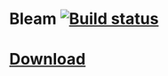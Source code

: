 # Bleam [![Build status](https://ci.appveyor.com/api/projects/status/ctuge738g3s82u4b?svg=true)](https://ci.appveyor.com/project/no1dead/bleam)

# [Download](https://ci.appveyor.com/project/no1dead/bleam/build/artifacts)
